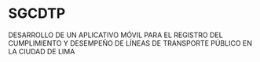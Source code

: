 # SGCDTP
DESARROLLO DE UN APLICATIVO MÓVIL PARA EL REGISTRO DEL CUMPLIMIENTO Y DESEMPEÑO DE LÍNEAS DE TRANSPORTE PÚBLICO EN LA CIUDAD DE LIMA
